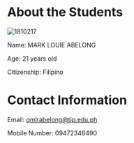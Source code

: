 # About the Students

![1810217](https://user-images.githubusercontent.com/75326926/101243540-1f710c80-373c-11eb-92f0-813816cd44a8.jpg)

Name: MARK LOUIE ABELONG

Age: 21 years old

Citizenship: Filipino

# Contact Information

Email: qmlrabelong@tip.edu.ph

Mobile Number: 09472348490

